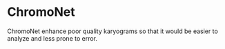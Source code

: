 # ChromoNet
ChromoNet enhance poor quality karyograms so that it would be easier to analyze and less prone to error.
